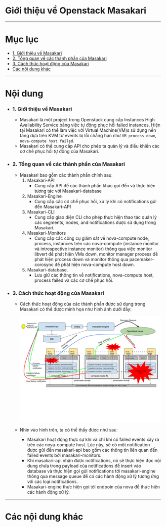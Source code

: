# Giới thiệu về Openstack Masakari

____

# Mục lục


- [1. Giới thiệu về Masakari](#about)
- [2. Tổng quan về các thành phần của Masakari](#overview)
- [3. Cách thức hoạt động của Masakari](#workflow)
- [Các nội dung khác](#content-others)

____

# <a name="content">Nội dung</a>

- ### <a name="about">1. Giới thiệu về Masakari</a>
	- Masakari là một project trong Openstack cung cấp Instances High Availability Service bằng việc tự động phục hồi failed instances. Hiện tại Masakari có thể làm việc với Virtual Machine(VM)s sử dụng nền tảng dựa trên KVM từ events bị lỗi chẳng hạn như `VM process down`, `nova-compute host failed`.
	- Masakari có thể cung cấp API cho phép ta quản lý và điều khiển các cơ chế phục hồi tự động của Masakari.


- ### <a name="overview">2. Tổng quan về các thành phần của Masakari</a>
	- Masakari bao gồm các thành phần chính sau:
		1. Masakari-API
			- Cung cấp API để các thành phần khác gọi đến và thực hiện tương tác với Masakari-database
		2. Masakari-Engine
			- Cung cấp các cơ chế phục hồi, xử lý khi có notifications gửi đến Masakari-API
		3. Masakari-CLI
			- Cung cấp giao diện CLI cho phép thực hiện thao tác quản lý các segments, nodes, and notifications được sử dụng trong Masakari.
		4. Masakari-Monitors
			- Cung cấp các công cụ giám sát về nova-compute node, process, instances trên các nova-compute (instance monitor và introspective instance monitor) thông qua việc monitor libvert để phát hiện VMs down, monitor manager process để phát hiện process down và monitor thông qua pacemaker-corosync để phát hiện nova-compute host down.
		5. Masakari-database.
			- Lưu giữ các thông tin về notifications, nova-compute host, process failed và các cơ chế phục hồi.


- ### <a name="workflow">3. Cách thức hoạt động của Masakari</a>
	- Cách thức hoạt động của các thành phần được sử dụng trong Masakari có thể được minh họa như hình ảnh dưới đây:

		![masakari-workflow](../images/masakari-workflow.png)

	- Nhìn vào hình trên, ta có thể thấy được như sau:
		- Masakari hoạt động thực sự khi và chỉ khi có failed events xảy ra trên các nova-compute host. Lúc này, sẽ có một notification được gửi đến masakari-api bao gồm các thông tin liên quan đến failed events bởi masakari-monitors.
		- Khi masakari-api nhận được notifications, nó sẽ thực hiện đọc nội dung chứa trong payload của notifications để insert vào database và thực hiện gọi gửi notifications tới masakari-engine thông qua message queue để có các hành động xử lý tương ứng với các loại notifications.
		- Masakari-engine thực hiện gọi tới endpoin của nova để thực hiện các hành động xử lý.
____

# <a name="content-others">Các nội dung khác</a>
